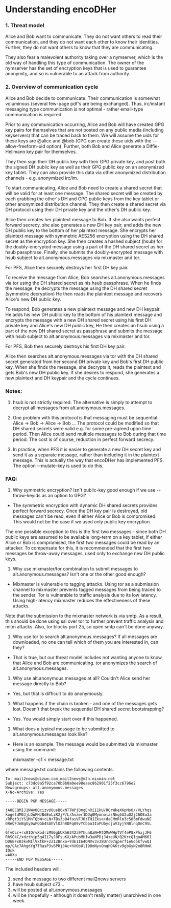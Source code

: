 Understanding encoDHer
===

### 1. Threat model

Alice and Bob want to communicate.  They do not want others to
read their communication, and they do not want each other to
know their identities.  Further, they do not want others to
know that they are communicating.

They also fear a malevolent authority taking over a nymserver,
which is the old way of handling this type of communication.
The owner of the nymserver has the set of encryption keys
that is used to guarantee anonymity, and so is vulnerable to
an attack from authority.

### 2. Overview of communication cycle

Alice and Bob decide to communicate.  Their communication is
somewhat voluminous (several few-page pdf's are being exchanged).
Thus, irc/instant messaging type communication is not optimal -
rather email-type communication is required.

Prior to any communication occurring, Alice and Bob will have
created GPG key pairs for themselves that are not posted on any
public media (including keyservers) that can be traced back
to them.  We will assume the uids for these keys are @alice and
@bob (GPG can create these uids with the --allow-freeform-uid
option). Further, both Bob and Alice generate a Diffie-Hellmann
key pair for themselves.

They then sign their DH public key with their GPG private key,
and post both the signed DH public key as well as their GPG
public key on an anonymized key tablet. They can also provide
this data via other anonymized distribution channels - e.g.
anonymized irc/im.

To start communicating, Alice and Bob need to create
a shared secret that will be valid for at least one message.
The shared secret will be created by each grabbing the
other's DH and GPG public keys from the key tablet or other
anonymized distribution channel.  They then create a
shared secret via DH protocol using their DH private key and
the other's DH public key.

Alice then creates her plaintext message to Bob. If she also
wants perfect forward secrecy, she also generates a new
DH key pair, and adds the new DH public key to the bottom
of her plaintext message. She encrypts her plaintext message
with symmetric AES256 encryption using the DH shared secret
as the encryption key. She then creates a hashed subject
(hsub) for the doubly-encrypted message using a part of the
DH shared secret as her hsub passphrase. Finally, she submits
the doubly-encrypted message with hsub subject to
alt.anonymous.messages via mixmaster and tor.

For PFS, Alice then securely destroys her first DH key pair.

To receive the message from Alice, Bob searches
alt.anonymous.messages via tor using the DH shared
secret as his hsub passphrase.  When he finds the
message, he decrypts the message using the DH shared secret
(symmetric decryption) He then reads the plaintext message
and recovers Alice's new DH public key.

To respond, Bob generates a new plaintext message and
new DH keypair.  He adds his new DH public key to
the bottom of his plaintext message and encrypts
the message with a new DH shared secret using his
first DH private key and Alice's new DH public key,
He then creates an hsub using a part of the new DH shared
secret as passphrase and submits the message with hsub
subject to alt.anonymous.messages via mixmaster and tor.

For PFS, Bob then securely destroys his first DH key pair.

Alice then searches alt.anonymous.messages via tor with
the DH shared secret generated from her second DH private
key and Bob's first DH public key.  When she finds
the message, she decrypts it, reads the plaintext
and gets Bob's new DH public key. If she desires
to respond, she generates a new plaintext and DH
keypair and the cycle continues.

### Notes:

1. hsub is not strictly required.  The alternative
is simply to attempt to decrypt all messages from
alt.anonymous.messages.

2. One problem with this protocol is that messaging
must be sequential: Alice -> Bob -> Alice -> Bob ...
The protocol could be modified so that DH shared
secrets were valid e.g. for some pre-agreed upon
time period.  Then Alice could send multiple
messages to Bob during that time period.  The cost
is of course, reduction in perfect forward secrecy.

3. In practice, when PFS it is easier to generate a new DH secret
key and send it as a separate message, rather than including
it in the plaintext message.  This is actually the way
that encoDHer has implemented PFS.  The option --mutate-key
is used to do this.

### FAQ:

1. Why symmetric encryption?  Isn't public-key good
enough if we use --throw-keyids as an option to
GPG?

  * The symmetric encryption with dynamic DH shared
secrets provides perfect forward secrecy.  Once
the DH key pair is destroyed, old messages can't be
read, even if either Alice or Bob is compromised.
This would not be the case if we used only public
key encryption.

  The one possible exception to this is the first
two messages - since both DH public keys are assumed
to be available long-term on a key tablet, if
either Alice or Bob is compromised, the first two
messages could be read by an attacker.  To compensate
for this, it is recommended that the first two messages
be throw-away messages, used only to exchange new
DH public keys.

1. Why use mixmaster/tor combination to submit
messages to alt.anonymous.messages? Isn't one
or the other good enough?

  * Mixmaster is vulnerable to tagging attacks. Using
tor as a submission channel to mixmaster prevents
tagged messages from being traced to the sender. Tor
is vulnerable to traffic analysis due to its low
latency.  Using high-latency mixmaster reduces the
effectiveness of these attacks.

  Note that the submission to the mixmaster network is
via smtp.  As a result, this should be done using ssl
over tor to further prevent traffic analysis and mitm
attacks. Also, tor blocks port 25, so open smtp can't
be done anyway.

1. Why use tor to search alt.anonymous.messages? If
all messages are downloaded, no one can tell which of
them you are interested in, can they?

  * That is true, but our threat model includes not wanting
anyone to know that Alice and Bob are communicating.
tor anonymizes the search of alt.anonymous.messages.

1. Why use alt.anonymous.messages at all?  Couldn't
Alice send her message directly to Bob?

  * Yes, but that is difficult to do anonymously.

1. What happens if the chain is broken - and one
of the messages gets lost.  Doesn't that break the
sequential DH shared secret bootstrapping?

  * Yes.  You would simply start over if this happened.

1. What does a typical message to be submitted to
alt.anonymous.messages look like?

  * Here is an example.  The message would be submitted
via mixmaster using the command:

     mixmaster -c1 < message.txt

  where message.txt contains the following
contents:

```
To: mail2news@dizum.com,mail2news@m2n.mixmin.net
Subject: c73dc0a5f92ca70b0b0a0ee98eaec862901f25f3cc6796e2
Newsgroups: alt.anonymous.messages
X-No-Archive: Yes

-----BEGIN PGP MESSAGE-----

jA0ECQMIJ1NWy0QcizvU0usB6xNTTWPjDmgEnRiI1kU/ROrWkeXKpMsO//VLYhqs
kogetdM0JjLQuFHJBdEoLiR2jP/L/Avaer1DDq0MymnolasNhq5U2uOZjC6O8u3a
/RPgt3iYSiMnTQbW+cLN+TBs3pO4fasVFJ0tTHJZkse+daCMmRlm3c585mFdwuNE
0ReQFJnBgUy0wFQGb4SAhVlOZhRDFq89vYCbbo3IoPUbycjuV3yjYNBlnqOnC9SL
...
6fvQLr+rx01QrvXodriMG6gbUKh6342z9Yhua8aN+MtQMwWHpTVf4eP8xPhxjJF6
RhSOkC/xdzthjp5g4Ii7yJ0FsuKX/APubMHIw3aNPDjJ4+eUN/Q2KrcQIgoAM661
DDGBFx03kxMIlVktkF+zZ12Bnxo+YdE1I64ONVv3v38Urc07qperf1eGo5kfvwQI
mp/CAc7AhgdYg7TRasP3v6PRj3Ac+hXObUlI98mNyvOnqhDAKtv9gbGyN2n8RHmK
IOck
=AUXa
-----END PGP MESSAGE-----
```

  The included headers
will:

  1. send the message to two different mail2news servers  
  2. have hsub subject c73...  
  3. will be posted at alt.anonymous.messages  
  4. will be (hopefully - although it doesn't really matter)
unarchived in one week.
